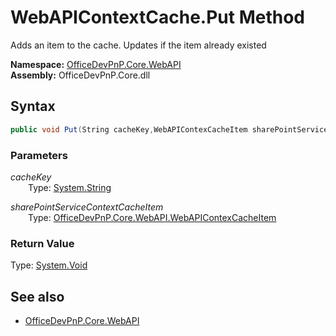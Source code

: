 # WebAPIContextCache.Put Method  
Adds an item to the cache. Updates if the item already existed  

**Namespace:** [OfficeDevPnP.Core.WebAPI](OfficeDevPnP.Core.WebAPI.md)  
**Assembly:** OfficeDevPnP.Core.dll  
## Syntax
```C#
public void Put(String cacheKey,WebAPIContexCacheItem sharePointServiceContextCacheItem)
```
### Parameters
*cacheKey*  
&emsp;&emsp;Type: [System.String](System.String.md) 
&emsp;&emsp;  
  
*sharePointServiceContextCacheItem*  
&emsp;&emsp;Type: [OfficeDevPnP.Core.WebAPI.WebAPIContexCacheItem](OfficeDevPnP.Core.WebAPI.WebAPIContexCacheItem.md) 
&emsp;&emsp;  
  
### Return Value
Type: [System.Void](System.Void.md)  

## See also
- [OfficeDevPnP.Core.WebAPI](OfficeDevPnP.Core.WebAPI.md)

